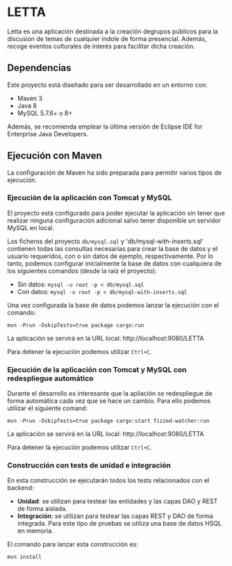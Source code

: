 LETTA
==========

Letta es una aplicación destinada a la creación degrupos públicos para la discusión 
de temas de cualquier índole de forma presencial. Además, recoge eventos culturales 
de interés para facilitar dicha creación.

## Dependencias
Este proyecto está diseñado para ser desarrollado en un entorno con:

* Maven 3
* Java 8
* MySQL 5.7.6+ o 8+

Además, se recomienda emplear la última versión de Eclipse IDE for Enterprise
Java Developers.

## Ejecución con Maven
La configuración de Maven ha sido preparada para permitir varios tipos de
ejecución.

### Ejecución de la aplicación con Tomcat y MySQL

El proyecto está configurado para poder ejecutar la aplicación sin tener que
realizar ninguna configuración adicional salvo tener disponible un servidor
MySQL en local.

Los ficheros del proyecto `db/mysql.sql` y 'db/mysql-with-inserts.sql' contienen
todas las consultas necesarias para crear la base de datos y el usuario
requeridos, con o sin datos de ejemplo, respectivamente. Por lo tanto, podemos
configurar inicialmente la base de datos con cualquiera de los siguientes
comandos (desde la raíz el proyecto):

* Sin datos: `mysql -u root -p < db/mysql.sql`
* Con datos: `mysql -u root -p < db/mysql-with-inserts.sql`

Una vez configurada la base de datos podemos lanzar la ejecución con el comando:

`mvn -Prun -DskipTests=true package cargo:run`

La aplicación se servirá en la URL local: http://localhost:9080/LETTA

Para detener la ejecución podemos utilizar `Ctrl+C`.

### Ejecución de la aplicación con Tomcat y MySQL con redespliegue automático

Durante el desarrollo es interesante que la apliación se redespliegue de forma
automática cada vez que se hace un cambio. Para ello podemos utilizar el
siguiente comand:

`mvn -Prun -DskipTests=true package cargo:start fizzed-watcher:run`

La aplicación se servirá en la URL local: http://localhost:9080/LETTA

Para detener la ejecución podemos utilizar `Ctrl+C`.

### Construcción con tests de unidad e integración

En esta construcción se ejecutarán todos los tests relacionados con el backend:

* **Unidad**: se utilizan para testear las entidades y las capas DAO y REST de
forma aislada.
* **Integración**: se utilizan para testear las capas REST y DAO de forma
integrada. Para este tipo de pruebas se utiliza una base de datos HSQL en
memoria.

El comando para lanzar esta construcción es:

`mvn install`

